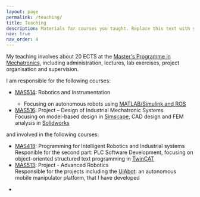 ```yaml
---
layout: page
permalink: /teaching/
title: Teaching
description: Materials for courses you taught. Replace this text with your description.
nav: true
nav_order: 4
---
```


<!---For now, this page is assumed to be a static description of your courses. You can convert it to a collection similar to `_projects/` so that you can have a dedicated page for each course.

Organize your courses by years, topics, or universities, however you like! -->

My teaching involves about 20 ECTS at the <a href='https://www.uia.no/en/studieplaner/programme/MASTMEK'>Master's Programme in Mechatronics</a>, including administration, lectures, lab exercises, project organisation and supervision.

I am responsible for the following courses: 
<ul style="list-style-type: square;">
  <li><a href='https://www.uia.no/en/studieplaner/topic/MAS514-G'>MAS514</a>: Robotics and Instrumentation</li>
  <ul style="list-style-type: ;">
    <li>Focusing on autonomous robots using <a href='https://se.mathworks.com/products/simulink.html'>MATLAB/Simulink and <a href='https://www.ros.org/'>ROS</a></li>
  </ul>
  <li><a href='https://www.uia.no/en/studieplaner/topic/MAS516-G'>MAS516</a>: Project – Design of Industrial Mechatronic Systems</li>
  Focusing on model-based design in <a href='https://se.mathworks.com/products/simscape.html'>Simscape</a>, CAD design and FEM analysis in <a href='https://www.solidworks.com/'>Solidworks</a>
</ul>
and involved in the following courses:
<ul style="list-style-type: square;">
  <li><a href='https://www.uia.no/en/studieplaner/topic/MAS418-G'>MAS418</a>: Programming for Intelligent Robotics and Industrial systems</li>
  Responible for the second part: PLC Software Development, focusing on object-oriented structured text programming in <a href='https://www.beckhoff.com/en-en/products/automation/twincat/'>TwinCAT</a>
  <li><a href='https://www.uia.no/en/studieplaner/topic/MAS513-G'>MAS513</a>: Project - Advanced Robotics</li>
  Responsible for the projects including the <a href='https://www.beckhoff.com/en-en/products/automation/twincat/'>UiAbot</a>: an autonomous mobile manipulator platform, that I have developed
</ul>


<ul style="list-style-type: ;">
  <li> </li>
</ul>